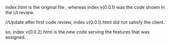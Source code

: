 index.html is the original file
, whereas index v(0.0.1) was the code shown in the UI review.


//Update
after first code review, index v(0.0.1).html did not satisfy the client.



so, index v(0.0.2).html is the new code serving the features that was assigned.

